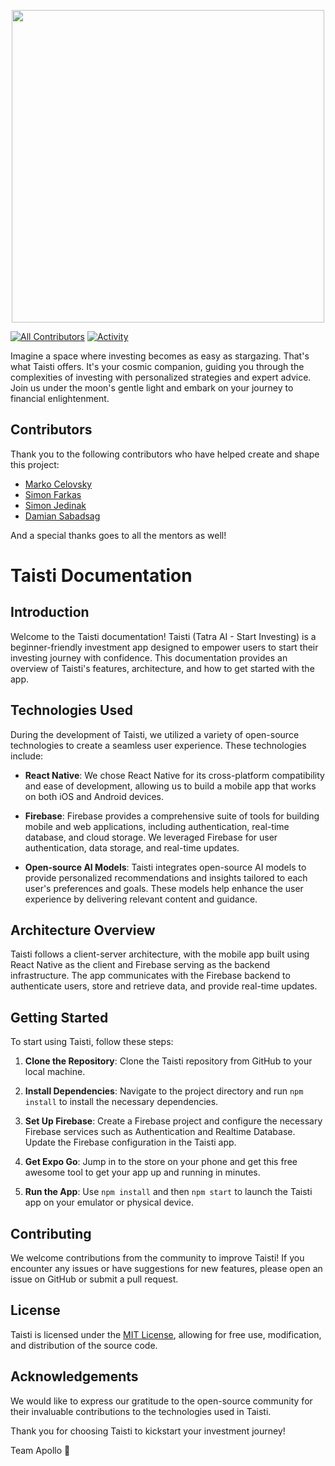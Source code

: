 <p align="center">
  <a href="https://spse-po.sk">
    <img src="https://github.com/MarkoCelovsky/taisti-apollo/blob/main/assets/taisti.png" height="500px">
  </a>
</p>

[![All Contributors](https://img.shields.io/github/contributors/MarkoCelovsky/taisti-apollo?style=flat-square)](https://github.com/MarkoCelovsky/taisti-apollo/graphs/contributors)
[![Activity](https://img.shields.io/github/commit-activity/m/MarkoCelovsky/taisti-apollo?style=flat-square)](https://github.com/MarkoCelovsky/taisti-apollo/pulse)

Imagine a space where investing becomes as easy as stargazing. That's what Taisti offers. It's your cosmic companion, guiding you through the complexities of investing with personalized strategies and expert advice. Join us under the moon's gentle light and embark on your journey to financial enlightenment.

## Contributors

Thank you to the following contributors who have helped create and shape this project:

-   [Marko Celovsky](https://github.com/MarkoCelovsky)
-   [Simon Farkas](https://github.com/simonfarkas)
-   [Simon Jedinak](https://github.com/simonko009)
-   [Damian Sabadsag](https://github.com/stevk0)

And a special thanks goes to all the mentors as well!

# Taisti Documentation

## Introduction

Welcome to the Taisti documentation! Taisti (Tatra AI - Start Investing) is a beginner-friendly investment app designed to empower users to start their investing journey with confidence. This documentation provides an overview of Taisti's features, architecture, and how to get started with the app.

## Technologies Used

During the development of Taisti, we utilized a variety of open-source technologies to create a seamless user experience. These technologies include:

-   **React Native**: We chose React Native for its cross-platform compatibility and ease of development, allowing us to build a mobile app that works on both iOS and Android devices.
-   **Firebase**: Firebase provides a comprehensive suite of tools for building mobile and web applications, including authentication, real-time database, and cloud storage. We leveraged Firebase for user authentication, data storage, and real-time updates.

-   **Open-source AI Models**: Taisti integrates open-source AI models to provide personalized recommendations and insights tailored to each user's preferences and goals. These models help enhance the user experience by delivering relevant content and guidance.

## Architecture Overview

Taisti follows a client-server architecture, with the mobile app built using React Native as the client and Firebase serving as the backend infrastructure. The app communicates with the Firebase backend to authenticate users, store and retrieve data, and provide real-time updates.

## Getting Started

To start using Taisti, follow these steps:

1. **Clone the Repository**: Clone the Taisti repository from GitHub to your local machine.
2. **Install Dependencies**: Navigate to the project directory and run `npm install` to install the necessary dependencies.
3. **Set Up Firebase**: Create a Firebase project and configure the necessary Firebase services such as Authentication and Realtime Database. Update the Firebase configuration in the Taisti app.

4. **Get Expo Go**: Jump in to the store on your phone and get this free awesome tool
   to get your app up and running in minutes.
5. **Run the App**: Use `npm install` and then `npm start` to launch the Taisti app on your emulator or physical device.

## Contributing

We welcome contributions from the community to improve Taisti! If you encounter any issues or have suggestions for new features, please open an issue on GitHub or submit a pull request.

## License

Taisti is licensed under the [MIT License](https://github.com/MarkoCelovsky/taisti-apollo/blob/main/LICENSE.txt), allowing for free use, modification, and distribution of the source code.

## Acknowledgements

We would like to express our gratitude to the open-source community for their invaluable contributions to the technologies used in Taisti.

Thank you for choosing Taisti to kickstart your investment journey!

Team Apollo 🌙
